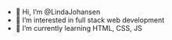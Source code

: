 - 👋 Hi, I’m @LindaJohansen
- 👀 I’m interested in full stack web development
- 🌱 I’m currently learning HTML, CSS, JS

<!---
LindaJohansen/LindaJohansen is a ✨ special ✨ repository because its `README.md` (this file) appears on your GitHub profile.
You can click the Preview link to take a look at your changes.
--->
